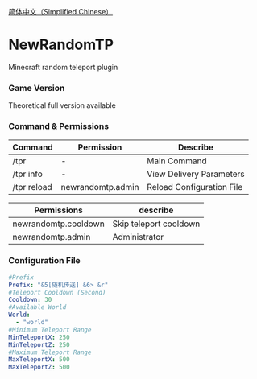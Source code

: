 [简体中文（Simplified Chinese）](https://github.com/LFMcxixif/NewRandomTP/blob/master/README_CN.md)

# NewRandomTP
Minecraft random teleport plugin

### Game Version
Theoretical full version available

### Command & Permissions
| Command     | Permission        | Describe                  |
| ----------- | ----------------- | ------------------------- |
| /tpr        | -                 | Main Command              |
| /tpr info   | -                 | View Delivery Parameters  |
| /tpr reload | newrandomtp.admin | Reload Configuration File |

| Permissions          | describe               |
| -------------------- | ---------------------- |
| newrandomtp.cooldown | Skip teleport cooldown |
| newrandomtp.admin    | Administrator          |

### Configuration File
```yml
#Prefix
Prefix: "&5[随机传送] &6> &r"
#Teleport Cooldown (Second)
Cooldown: 30
#Available World
World:
  - "world"
#Minimum Teleport Range
MinTeleportX: 250
MinTeleportZ: 250
#Maximum Teleport Range
MaxTeleportX: 500
MaxTeleportZ: 500
```
